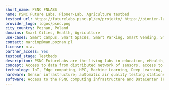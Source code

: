 ```yaml
---
short_name: PSNC FNLABS
name: PSNC Future Labs, Pioner-Lab, Agriculture testbed
testbed_url: https://futurelabs.psnc.pl/en/projekty/ https://pionier-lab.pionier.net.pl/laby/
provider_logo: logos/psnc.png
city_country: Poznan, Poland
domains: Smart Cities, Health, Agriculture
use-cases: Smart Campus, Smart Spaces, Smart Parking, Smart Vending, Smart Farming
contact: marcinp@man.poznan.pl
license: n.a.
partner_access: Yes
testbed_stage: Testbeds
description: PSNC FutureLabs are the living labs in education, eHealth, smart City. Each of the labs provides different kinds of technologies, etc. PIONIER-lab - is the largest Polish Research Infrastructure roadmap project, with one of the laboratories - Smart Campus as Smart City. It builds the testbed of 12 smart campuses in Poland, with thousands of sensors and infrastructure around smart spaces, parking, monitoring, energy, and others. The testbed will be available through the IoT/edge platforms for experimentation.
concept: Access to data from distributed network of sensors, access to living lab building and spaces, access to data from Agrometeo network of stations
technology: IoT, Edge computing, HPC, Machine Learning, Deep Learning, Big Data, Cloud Computing, AI, Edge Computing, Virtual Reality, Augmented Reality
hardware: Sensor infrastructure; automatic air quality testing stations; Agrometeo stations; smart metering monitoring equipment; robotics platforms and arms; cameras. 42 camera motion capture kit, Grass valley rio kit, pablo neo panel, sony bvm-x300 OLED monitors, phabrix rx500 analyzer (rasterizer), 24-speaker ambisonic installation, scanners (e.g., Arri Scan)
software: Access to the PSNC computing infrastructure and DataCenter (PSNC is the major HPC and DataCenter in Poland) services and software stacks for AI/ML/DL, BigData, etc.
---
```

